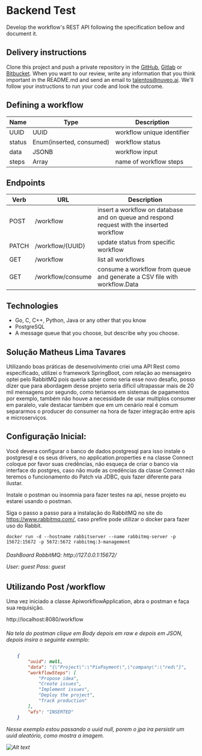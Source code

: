 # Backend Test

Develop the workflow's REST API following the specification bellow and document it.

## Delivery instructions

Clone this project and push a private repository in the [GitHub](https://github.com/), [Gitlab](https://about.gitlab.com/) or [Bitbucket](https://bitbucket.org/). When you want to our review, write any information that you think important in the README.md and send an email to talentos@nuveo.ai. We'll follow your instructions to run your code and look the outcome. 

## Defining a workflow

|Name|Type|Description|
|-|-|-|
|UUID|UUID|workflow unique identifier|
|status|Enum(inserted, consumed)|workflow status|
|data|JSONB|workflow input|
|steps|Array|name of workflow steps

## Endpoints

|Verb|URL|Description|
|-|-|-|
|POST|/workflow|insert a workflow on database and on queue and respond request with the inserted workflow|
|PATCH|/workflow/{UUID}|update status from specific workflow|
|GET|/workflow|list all workflows|
|GET|/workflow/consume|consume a workflow from queue and generate a CSV file with workflow.Data|

## Technologies

- Go, C, C++, Python, Java or any other that you know
- PostgreSQL
- A message queue that you choose, but describe why you choose.


## Solução Matheus Lima Tavares

Utilizando boas práticas de desenvolvimento criei uma API Rest como especificado, utilizei o framework SpringBoot, com relação ao mensageiro optei pelo RabbitMQ pois queria saber como seria esse novo desafio, posso dizer que para abordagem desse projeto seria dificil ultrapassar mais de 20 mil mensagens por segundo, como teriamos em sistemas de pagamentos por exemplo, também não houve a necessidade de usar multiplos consumer em paralelo, vale destacar também que em um cenário real é comum separarmos o producer do consumer na hora de fazer integração entre apis e microserviços.

## Configuração Inicial:
<p>Você devera configurar o banco de dados postgresql para isso instale o postgresql e os seus drivers, no application.properties e na classe Connect coloque por favor suas credências, não esqueça de criar o banco via interface do postgres, caso não mude as credências da classe Connect não teremos o funcionamento do Patch via JDBC, quis fazer diferente para ilustar.

Instale o postman ou insomnia para fazer testes na api, nesse projeto eu estarei usando o postman.

Siga o passo a passo para a instalação do RabbitMQ no site do https://www.rabbitmq.com/, caso prefire pode utilizar o docker para fazer uso do Rabbit.

```
docker run -d --hostname rabbitserver --name rabbitmq-server -p 15672:15672 -p 5672:5672 rabbitmq:3-management
````
<h6>
DashBoard RabbitMQ: http://127.0.0.1:15672/

User: guest
Pass: guest

## Utilizando Post /workflow
Uma vez iniciado a classe ApiworkflowApplication, abra o postman e faça sua requisição.

http://localhost:8080/workflow

<h6>Na tela do postman clique em Body depois em raw e depois em JSON, depois insira o seguinte exemplo:


```json

    {
        "uuid": null,
        "data": "{\"Project\":\"PixPayment\",\"company\":\"red\"}",
        "workflowSteps": [
            "Propose idea",
            "Create issues",
            "Implement issues",
            "Deploy the project",
            "Track production"
        ],
        "wfs": "INSERTED"
    }
````

Nesse exemplo estou passando o uuid null, porem o jpa ira persistir um uuid aleatório, como mostra a imagem.

![Alt text](relative/src/main/resources/templates/image/img.jpg?raw=true "Title")
